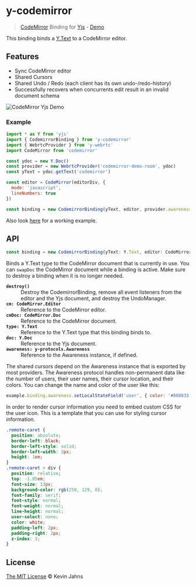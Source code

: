 # y-codemirror

> [CodeMirror](https://codemirror.net/) Binding for [Yjs](https://github.com/yjs/yjs) - [Demo](https://demos.yjs.dev/codemirror/codemirror.html)

This binding binds a [Y.Text](https://github.com/yjs/yjs#Shared-Types) to a CodeMirror editor.

## Features

* Sync CodeMirror editor
* Shared Cursors
* Shared Undo / Redo (each client has its own undo-/redo-history)
* Successfully recovers when concurrents edit result in an invalid document schema

![CodeMirror Yjs Demo](https://user-images.githubusercontent.com/5553757/79250004-5ed1ac80-7e7e-11ea-81b8-9f833e2d8e66.gif)

### Example

```js
import * as Y from 'yjs'
import { CodemirrorBinding } from 'y-codemirror'
import { WebrtcProvider } from 'y-webrtc'
import CodeMirror from 'codemirror'

const ydoc = new Y.Doc()
const provider = new WebrtcProvider('codemirror-demo-room', ydoc)
const yText = ydoc.getText('codemirror')

const editor = CodeMirror(editorDiv, {
  mode: 'javascript',
  lineNumbers: true
})

const binding = new CodemirrorBinding(yText, editor, provider.awareness)
```

Also look [here](https://github.com/yjs/yjs-demos/tree/master/codemirror) for a working example.

## API

```js
const binding = new CodemirrorBinding(yText: Y.Text, editor: CodeMirror.Editor, [, awareness: y-protocols.Awareness])
```
Binds a Y.Text type to the CodeMirror document that is currently in use. You can <code>swapDoc</code> the CodeMirror document while a binding is active. Make sure to destroy a binding when it is no longer needed.

<dl>
  <b><code>destroy()</code></b>
  <dd>
Destroy the CodemirrorBinding, remove all event listeners from the editor and the Yjs document, and destroy the UndoManager.
  </dd>
  <b><code>cm: CodeMirror.Editor</code></b>
  <dd>
Reference to the CodeMirror editor.
  </dd>
  <b><code>cmDoc: CodeMirror.Doc</code></b>
  <dd>
Reference to the CodeMirror document.
  </dd>
  <b><code>type: Y.Text</code></b>
  <dd>
Reference to the Y.Text type that this binding binds to.
  </dd>
  <b><code>doc: Y.Doc</code></b>
  <dd>
Reference to the Yjs document.
  </dd>
  <b><code>awareness: y-protocols.Awareness</code></b>
  <dd>
Reference to the Awareness instance, if defined.
  </dd>
</dl>

The shared cursors depend on the Awareness instance that is exported by most providers. The Awareness protocol handles non-permanent data like the number of users, their user names, their cursor location, and their colors. You can change the name and color of the user like this:

```js
example.binding.awareness.setLocalStateField('user', { color: '#008833', name: 'My real name' })
```

In order to render cursor information you need to embed custom CSS for the user icon. This is a template that you can use for styling cursor information.

```css
.remote-caret {
  position: absolute;
  border-left: black;
  border-left-style: solid;
  border-left-width: 2px;
  height: 1em;
}
.remote-caret > div {
  position: relative;
  top: -1.05em;
  font-size: 13px;
  background-color: rgb(250, 129, 0);
  font-family: serif;
  font-style: normal;
  font-weight: normal;
  line-height: normal;
  user-select: none;
  color: white;
  padding-left: 2px;
  padding-right: 2px;
  z-index: 3;
}
```

## License

[The MIT License](./LICENSE) © Kevin Jahns
